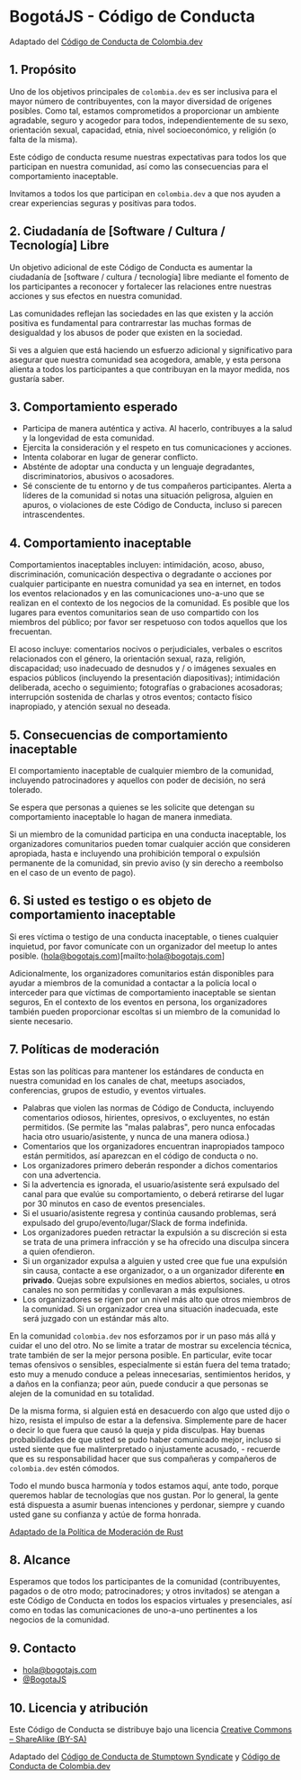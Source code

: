 # BogotáJS - Código de Conducta
Adaptado del [Código de Conducta de Colombia.dev](https://github.com/colombia-dev/codigo-de-conducta)

## 1. Propósito

Uno de los objetivos principales de `colombia.dev` es ser inclusiva para el 
mayor número de contribuyentes, con la mayor diversidad de orígenes posibles.
Como tal, estamos comprometidos a proporcionar un ambiente agradable, seguro y
acogedor para todos, independientemente de su sexo, orientación sexual, 
capacidad, etnia, nivel socioeconómico, y religión (o falta de la misma).

Este código de conducta resume nuestras expectativas para todos los que 
participan en nuestra comunidad, así como las consecuencias para el 
comportamiento inaceptable.

Invitamos a todos los que participan en `colombia.dev` a que nos ayuden a crear
experiencias seguras y positivas para todos.

## 2. Ciudadanía de [Software / Cultura / Tecnología] Libre

Un objetivo adicional de este Código de Conducta es aumentar la ciudadanía de 
[software / cultura / tecnología] libre mediante el fomento de los participantes
a reconocer y fortalecer las relaciones entre nuestras acciones y sus efectos en 
nuestra comunidad.

Las comunidades reflejan las sociedades en las que existen y la acción positiva
es fundamental para contrarrestar las muchas formas de desigualdad y los abusos
de poder que existen en la sociedad.

Si ves a alguien que está haciendo un esfuerzo adicional y significativo para
asegurar que nuestra comunidad sea acogedora, amable, y esta persona alienta a
todos los participantes a que contribuyan en la mayor medida, nos gustaría saber.

## 3. Comportamiento esperado

* Participa de manera auténtica y activa. Al hacerlo, contribuyes a la salud y 
la longevidad de esta comunidad.
* Ejercita la consideración y el respeto en tus comunicaciones y acciones.
* Intenta colaborar en lugar de generar conflicto.
* Absténte de adoptar una conducta y un lenguaje degradantes, discriminatorios,
abusivos o acosadores.
* Sé consciente de tu entorno y de tus compañeros participantes. Alerta a 
líderes de la comunidad si notas una situación peligrosa, alguien en apuros, o 
violaciones de este Código de Conducta, incluso si parecen intrascendentes.

## 4. Comportamiento inaceptable

Comportamientos inaceptables incluyen: intimidación, acoso, abuso,
discriminación, comunicación despectiva o degradante o acciones por cualquier 
participante en nuestra comunidad ya sea en internet, en todos los eventos 
relacionados y en las comunicaciones uno-a-uno que se realizan en el contexto de
los negocios de la comunidad. Es posible que los lugares para eventos
comunitarios sean de uso compartido con los miembros del público; por favor ser 
respetuoso con todos aquellos que los frecuentan.

El acoso incluye: comentarios nocivos o perjudiciales, verbales o escritos
relacionados con el género, la orientación sexual, raza, religión, discapacidad; 
uso inadecuado de desnudos y / o imágenes sexuales en espacios públicos 
(incluyendo la presentación diapositivas); intimidación deliberada, acecho o 
seguimiento; fotografías o grabaciones acosadoras; interrupción sostenida de
charlas y otros eventos; contacto físico inapropiado, y atención sexual no 
deseada.

## 5. Consecuencias de comportamiento inaceptable

El comportamiento inaceptable de cualquier miembro de la comunidad, incluyendo
patrocinadores y aquellos con poder de decisión, no será tolerado.

Se espera que personas a quienes se les solicite que detengan su comportamiento
inaceptable lo hagan de manera inmediata.

Si un miembro de la comunidad participa en una conducta inaceptable, los 
organizadores comunitarios pueden tomar cualquier acción que consideren
apropiada, hasta e incluyendo una prohibición temporal o expulsión permanente 
de la comunidad, sin previo aviso (y sin derecho a reembolso en el caso de un 
evento de pago).

## 6. Si usted es testigo o es objeto de comportamiento inaceptable

Si eres víctima o testigo de una conducta inaceptable, o tienes cualquier 
inquietud, por favor comunícate con un organizador del meetup lo antes posible. 
(hola@bogotajs.com)[mailto:hola@bogotajs.com]

Adicionalmente, los organizadores comunitarios están disponibles para ayudar
a miembros de la comunidad a contactar a la policía local o interceder para que
víctimas de comportamiento inaceptable se sientan seguros,
En el contexto de los eventos en persona, los organizadores
también pueden proporcionar escoltas si un miembro de la comunidad lo siente 
necesario.

## 7. Políticas de moderación

Estas son las políticas para mantener los estándares de conducta en nuestra 
comunidad en los canales de chat, meetups asociados, conferencias, 
grupos de estudio, y eventos virtuales.

- Palabras que violen las normas de Código de Conducta, incluyendo comentarios 
odiosos, hirientes, opresivos, o excluyentes, no están permitidos. (Se permite 
las "malas palabras", pero nunca enfocadas hacia otro usuario/asistente, y nunca 
de una manera odiosa.)
- Comentarios que los organizadores encuentran inapropiados tampoco están 
permitidos, así aparezcan en el código de conducta o no.
- Los organizadores primero deberán responder a dichos comentarios con una 
advertencia.
- Si la advertencia es ignorada, el usuario/asistente será expulsado del canal 
para que evalúe su comportamiento, o deberá retirarse del lugar por 30 minutos 
en caso de eventos presenciales.
- Si el usuario/asistente regresa y continúa causando problemas, será expulsado
del grupo/evento/lugar/Slack de forma indefinida.
- Los organizadores pueden retractar la expulsión a su discreción si esta se 
trata de una primera infracción y se ha ofrecido una disculpa sincera a quien 
ofendieron.
- Si un organizador expulsa a alguien y usted cree que fue una expulsión sin 
causa, contacte a ese organizador, o a un organizador diferente **en privado**. 
Quejas sobre expulsiones en medios abiertos, sociales, u otros canales no son 
permitidas y conllevaran a más expulsiones.
- Los organizadores se rigen por un nivel más alto que otros miembros de la 
comunidad. Si un organizador crea una situación inadecuada, este será juzgado 
con un estándar más alto.

En la comunidad `colombia.dev` nos esforzamos por ir un paso más allá y cuidar 
el uno del otro. No se limite a tratar de mostrar su excelencia técnica, trate 
también de ser la mejor persona posible. En particular, evite tocar temas 
ofensivos o sensibles, especialmente si están fuera del tema tratado; esto muy a
menudo conduce a peleas innecesarias, sentimientos heridos, y a daños en la 
confianza; peor aún, puede conducir a que personas se alejen de la comunidad en 
su totalidad.

De la misma forma, si alguien está en desacuerdo con algo que usted dijo o hizo,
resista el impulso de estar a la defensiva. Simplemente pare de hacer o decir lo
que fuera que causó la queja y pida disculpas. Hay buenas probabilidades de que
usted se pudo haber comunicado mejor, incluso si usted siente que fue 
malinterpretado o injustamente acusado, - recuerde que es su responsabilidad 
hacer que sus compañeras y compañeros de `colombia.dev` estén cómodos.

Todo el mundo busca harmonía y todos estamos aquí, ante todo, porque queremos 
hablar de tecnologías que nos gustan. Por lo general, la gente está dispuesta a 
asumir buenas intenciones y perdonar, siempre y cuando usted gane su confianza y
actúe de forma honrada.

[Adaptado de la Política de Moderación de Rust](https://github.com/rust-lang/rust/wiki/Note-development-policy#moderation)

## 8. Alcance

Esperamos que todos los participantes de la comunidad (contribuyentes, pagados o
de otro modo; patrocinadores; y otros invitados) se atengan a este Código de 
Conducta en todos los espacios virtuales y presenciales, así como en todas las 
comunicaciones de uno-a-uno pertinentes a los negocios de la comunidad.

## 9. Contacto

- [hola@bogotajs.com](mailto:hola@bogotajs.com)
- [@BogotaJS](https://twitter.com/BogotaJS)

## 10. Licencia y atribución

Este Código de Conducta se distribuye bajo una licencia [Creative Commons – ShareAlike (BY-SA)](http://creativecommons.org/licenses/by-sa/3.0/)

Adaptado del [Código de Conducta de Stumptown Syndicate](https://github.com/stumpsyn/policies/blob/master/citizen_code_of_conduct.md) y [Código de Conducta de Colombia.dev](https://github.com/colombia-dev/codigo-de-conducta)
